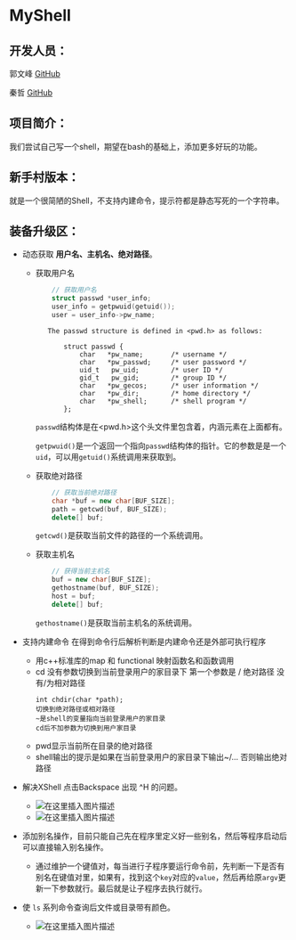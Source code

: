 # MyShell

## 开发人员：

郭文峰  [GitHub](<https://github.com/gdis5251>)

秦哲  [GitHub](<https://github.com/Qzhe>)

## 项目简介：

我们尝试自己写一个shell，期望在bash的基础上，添加更多好玩的功能。



## 新手村版本：

就是一个很简陋的Shell，不支持内建命令，提示符都是静态写死的一个字符串。



## 装备升级区：

- 动态获取 **用户名、主机名、绝对路径**。

  - 获取用户名

    ```cpp
        // 获取用户名
        struct passwd *user_info;
        user_info = getpwuid(getuid());
        user = user_info->pw_name;
    ```

           The passwd structure is defined in <pwd.h> as follows:
        
               struct passwd {
                   char   *pw_name;       /* username */
                   char   *pw_passwd;     /* user password */
                   uid_t   pw_uid;        /* user ID */
                   gid_t   pw_gid;        /* group ID */
                   char   *pw_gecos;      /* user information */
                   char   *pw_dir;        /* home directory */
                   char   *pw_shell;      /* shell program */
               };
    `passwd`结构体是在<pwd.h>这个头文件里包含着，内涵元素在上面都有。

    `getpwuid()`是一个返回一个指向`passwd`结构体的指针。它的参数是是一个`uid`，可以用`getuid()`系统调用来获取到。

  - 获取绝对路径

    ```cpp
        // 获取当前绝对路径
        char *buf = new char[BUF_SIZE];
        path = getcwd(buf, BUF_SIZE);
        delete[] buf;
    ```

    `getcwd()`是获取当前文件的路径的一个系统调用。

  - 获取主机名

    ```cpp
        // 获得当前主机名
        buf = new char[BUF_SIZE];
        gethostname(buf, BUF_SIZE);
        host = buf;
        delete[] buf;
    ```

    `gethostname()`是获取当前主机名的系统调用。
  
- 支持内建命令 在得到命令行后解析判断是内建命令还是外部可执行程序

  - 用c++标准库的map 和 functional 映射函数名和函数调用
  - cd 没有参数切换到当前登录用户的家目录下
    第一个参数是 / 绝对路径 没有/为相对路径
    ```
    int chdir(char *path);
    切换到绝对路径或相对路径
    ~是shell的变量指向当前登录用户的家目录
    cd后不加参数为切换到用户家目录
    ```
  - pwd显示当前所在目录的绝对路径
  - shell输出的提示是如果在当前登录用户的家目录下输出~/...
    否则输出绝对路径
  
- 解决XShell 点击Backspace 出现 ^H 的问题。

  - ![在这里插入图片描述](https://img-blog.csdnimg.cn/20190517180018298.png?x-oss-process=image/watermark,type_ZmFuZ3poZW5naGVpdGk,shadow_10,text_aHR0cHM6Ly9ibG9nLmNzZG4ubmV0L3dlaXhpbl80MjY3ODUwNw==,size_16,color_FFFFFF,t_70)
  - ![在这里插入图片描述](https://img-blog.csdnimg.cn/20190517180050375.png?x-oss-process=image/watermark,type_ZmFuZ3poZW5naGVpdGk,shadow_10,text_aHR0cHM6Ly9ibG9nLmNzZG4ubmV0L3dlaXhpbl80MjY3ODUwNw==,size_16,color_FFFFFF,t_70)
  
- 添加别名操作，目前只能自己先在程序里定义好一些别名，然后等程序启动后可以直接输入别名操作。

  - 通过维护一个键值对，每当进行子程序要运行命令前，先判断一下是否有别名在键值对里，如果有，找到这个`key`对应的`value`，然后再给原`argv`更新一下参数就行。最后就是让子程序去执行就行。
  
- 使 `ls` 系列命令查询后文件或目录带有颜色。

  - ![在这里插入图片描述](https://img-blog.csdnimg.cn/20190522102701947.png?x-oss-process=image/watermark,type_ZmFuZ3poZW5naGVpdGk,shadow_10,text_aHR0cHM6Ly9ibG9nLmNzZG4ubmV0L3dlaXhpbl80MjY3ODUwNw==,size_16,color_FFFFFF,t_70)

